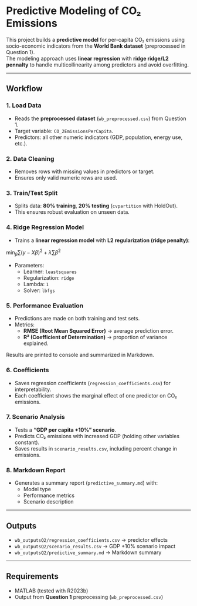 # Predictive Modeling of CO₂ Emissions

This project builds a **predictive model** for per-capita CO₂ emissions using socio-economic indicators from the **World Bank dataset** (preprocessed in Question 1).  
The modeling approach uses **linear regression** with **ridge ridge/L2 pennalty** to handle multicollinearity among predictors and avoid overfitting.

---

## Workflow

### 1. Load Data
- Reads the **preprocessed dataset** (`wb_preprocessed.csv`) from Question 1.  
- Target variable: `CO_2EmissionsPerCapita`.  
- Predictors: all other numeric indicators (GDP, population, energy use, etc.).

### 2. Data Cleaning
- Removes rows with missing values in predictors or target.  
- Ensures only valid numeric rows are used.

### 3. Train/Test Split
- Splits data: **80% training**, **20% testing** (`cvpartition` with HoldOut).  
- This ensures robust evaluation on unseen data.

### 4. Ridge Regression Model
- Trains a **linear regression model** with **L2 regularization (ridge penalty)**:  


$\min_\beta \sum (y - X\beta)^2 + \lambda \sum \beta^2$


- Parameters:
  - Learner: `leastsquares`
  - Regularization: `ridge`
  - Lambda: `1`
  - Solver: `lbfgs`

### 5. Performance Evaluation
- Predictions are made on both training and test sets.  
- Metrics:
  - **RMSE (Root Mean Squared Error)** -> average prediction error.
  - **R² (Coefficient of Determination)** -> proportion of variance explained.  

Results are printed to console and summarized in Markdown.

### 6. Coefficients
- Saves regression coefficients (`regression_coefficients.csv`) for interpretability.  
- Each coefficient shows the marginal effect of one predictor on CO₂ emissions.

### 7. Scenario Analysis
- Tests a **“GDP per capita +10%” scenario**.  
- Predicts CO₂ emissions with increased GDP (holding other variables constant).  
- Saves results in `scenario_results.csv`, including percent change in emissions.

### 8. Markdown Report
- Generates a summary report (`predictive_summary.md`) with:
  - Model type
  - Performance metrics
  - Scenario description

---

##  Outputs
- `wb_outputsQ2/regression_coefficients.csv` -> predictor effects  
- `wb_outputsQ2/scenario_results.csv` -> GDP +10% scenario impact  
- `wb_outputsQ2/predictive_summary.md` -> Markdown summary  

---

## Requirements
- MATLAB (tested with R2023b)  
- Output from **Question 1** preprocessing (`wb_preprocessed.csv`)


